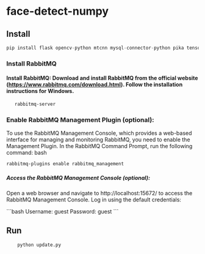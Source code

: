 # face-detect-numpy

## Install

```python
pip install flask opencv-python mtcnn mysql-connector-python pika tensorflow

```

### Install RabbitMQ

#### Install RabbitMQ: Download and install RabbitMQ from the official website (https://www.rabbitmq.com/download.html). Follow the installation instructions for Windows.

```bash
   rabbitmq-server

```

### Enable RabbitMQ Management Plugin (optional):

To use the RabbitMQ Management Console, which provides a web-based interface for managing and monitoring RabbitMQ, you need to enable the Management Plugin.
In the RabbitMQ Command Prompt, run the following command:
bash

```bash
rabbitmq-plugins enable rabbitmq_management
```

##### Access the RabbitMQ Management Console (optional):

<p>Open a web browser and navigate to http://localhost:15672/ to access the RabbitMQ Management Console.
Log in using the default credentials:<p>
```bash
Username: guest
Password: guest
```

## Run

```python
    python update.py
```
